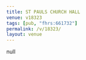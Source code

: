 ```yaml
---
title: ST PAULS CHURCH HALL
venue: v18323
tags: [pub, "fhrs:661732"]
permalink: /v/18323/
layout: venue
---
```

null